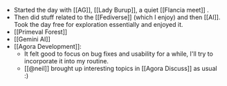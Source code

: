 - Started the day with [[AG]], [[Lady Burup]], a quiet [[Flancia meet]] .
- Then did stuff related to the [[Fediverse]] (which I enjoy) and then [[AI]]. Took the day free for exploration essentially and enjoyed it.
- [[Primeval Forest]]
- [[Gemini AI]]
- [[Agora Development]]:
  - It felt good to focus on bug fixes and usability for a while, I'll try to incorporate it into my routine.
  - [[@neil]] brought up interesting topics in [[Agora Discuss]] as usual :)